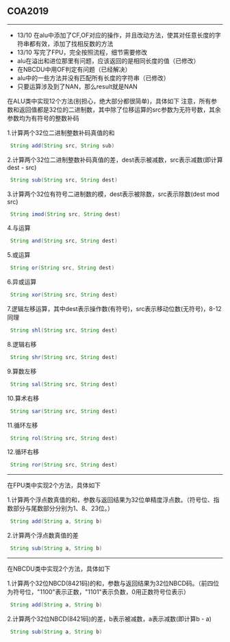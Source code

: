## COA2019
---
* 13/10 在alu中添加了CF,OF对应的操作，并且改动方法，使其对任意长度的字符串都有效，添加了找相反数的方法
* 13/10 写完了FPU，完全按照流程，细节需要修改
* alu在溢出和进位那里有问题，应该返回的是相同长度的值（已修改）
* 在NBCDU中用OF判定有问题（已经解决）
* alu中的一些方法并没有匹配所有长度的字符串（已修改）
* 只要运算涉及到了NAN，那么result就是NAN



在ALU类中实现12个方法(别担心，绝大部分都很简单)，具体如下
注意，所有参数和返回值都是32位的二进制数，其中除了位移运算的src参数为无符号数，其余参数均为有符号的整数补码


1.计算两个32位二进制整数补码真值的和
``` java
 String add(String src, String sub)
```

2.计算两个32位二进制整数补码真值的差，dest表示被减数，src表示减数(即计算dest - src)
``` java
 String sub(String src, String dest)
```

3.计算两个32位有符号二进制数的模，dest表示被除数，src表示除数(dest mod src)
``` java
 String imod(String src, String dest)
```

4.与运算
``` java
 String and(String src, String dest)
```

5.或运算
``` java
 String or(String src, String dest)
```

6.异或运算
``` java
 String xor(String src, String dest)
```

7.逻辑左移运算，其中dest表示操作数(有符号)，src表示移动位数(无符号)，8-12同理
``` java
 String shl(String src, String dest)
```

8.逻辑右移
``` java
 String shr(String src, String dest)
```

9.算数左移
``` java
 String sal(String src, String dest)
```

10.算术右移
``` java
 String sar(String src, String dest)
```

11.循环左移
``` java
 String rol(String src, String dest)
```

12.循环右移
``` java
 String ror(String src, String dest)
```

---

在FPU类中实现2个方法，具体如下

1.计算两个浮点数真值的和，参数与返回结果为32位单精度浮点数。（符号位、指数部分与尾数部分分别为1、8、23位。）
``` java
 String add(String a, String b)
```

2.计算两个浮点数真值的差
``` java
 String sub(String a, String b)
```

---

在NBCDU类中实现2个方法，具体如下

1.计算两个32位NBCD(8421码)的和，参数与返回结果为32位NBCD码。（前四位为符号位，"1100"表示正数，"1101"表示负数，0用正数符号位表示）
``` java
 String add(String a, String b)
```

2.计算两个32位NBCD(8421码)的差，b表示被减数，a表示减数(即计算b - a)
``` java
 String sub(String a, String b)
```